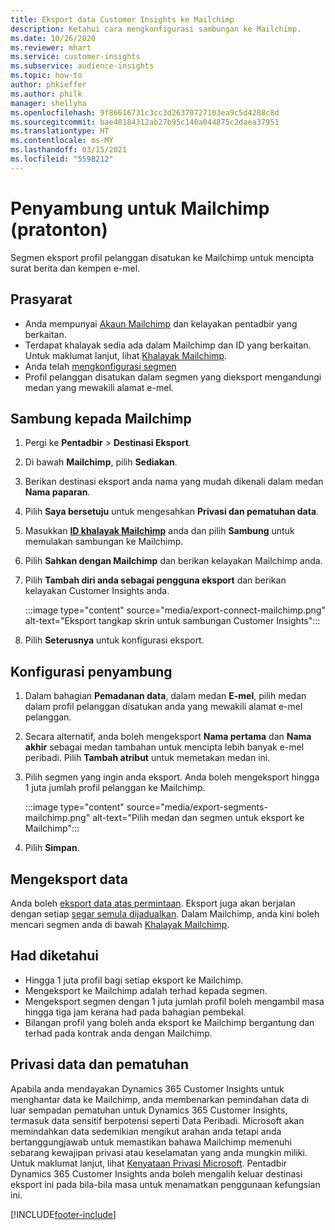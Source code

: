 ```yaml
---
title: Eksport data Customer Insights ke Mailchimp
description: Ketahui cara mengkonfigurasi sambungan ke Mailchimp.
ms.date: 10/26/2020
ms.reviewer: mhart
ms.service: customer-insights
ms.subservice: audience-insights
ms.topic: how-to
author: phkieffer
ms.author: philk
manager: shellyha
ms.openlocfilehash: 9f86616731c3cc3d26370727103ea9c5d4288c8d
ms.sourcegitcommit: bae40184312ab27b95c140a044875c2daea37951
ms.translationtype: HT
ms.contentlocale: ms-MY
ms.lasthandoff: 03/15/2021
ms.locfileid: "5598212"
---
```

# <a name="connector-for-mailchimp-preview"></a>Penyambung untuk Mailchimp (pratonton)

Segmen eksport profil pelanggan disatukan ke Mailchimp untuk mencipta surat berita dan kempen e-mel.

## <a name="prerequisites"></a>Prasyarat

-   Anda mempunyai [Akaun Mailchimp](https://mailchimp.com/) dan kelayakan pentadbir yang berkaitan.
-   Terdapat khalayak sedia ada dalam Mailchimp dan ID yang berkaitan. Untuk maklumat lanjut, lihat [Khalayak Mailchimp](https://mailchimp.com/help/create-audience/).
-   Anda telah [mengkonfigurasi segmen](segments.md)
-   Profil pelanggan disatukan dalam segmen yang dieksport mengandungi medan yang mewakili alamat e-mel.

## <a name="connect-to-mailchimp"></a>Sambung kepada Mailchimp

1. Pergi ke **Pentadbir** > **Destinasi Eksport**.

1. Di bawah **Mailchimp**, pilih **Sediakan**.

1. Berikan destinasi eksport anda nama yang mudah dikenali dalam medan **Nama paparan**.

1. Pilih **Saya bersetuju** untuk mengesahkan **Privasi dan pematuhan data**.

1. Masukkan **[ID khalayak Mailchimp](https://mailchimp.com/help/find-audience-id/)** anda dan pilih **Sambung** untuk memulakan sambungan ke Mailchimp.

1. Pilih **Sahkan dengan Mailchimp** dan berikan kelayakan Mailchimp anda.

1. Pilih **Tambah diri anda sebagai pengguna eksport** dan berikan kelayakan Customer Insights anda.

   :::image type="content" source="media/export-connect-mailchimp.png" alt-text="Eksport tangkap skrin untuk sambungan Customer Insights":::

1. Pilih **Seterusnya** untuk konfigurasi eksport.

## <a name="configure-the-connector"></a>Konfigurasi penyambung

1. Dalam bahagian **Pemadanan data**, dalam medan **E-mel**, pilih medan dalam profil pelanggan disatukan anda yang mewakili alamat e-mel pelanggan. 

1. Secara alternatif, anda boleh mengeksport **Nama pertama** dan **Nama akhir** sebagai medan tambahan untuk mencipta lebih banyak e-mel peribadi. Pilih **Tambah atribut** untuk memetakan medan ini.

1. Pilih segmen yang ingin anda eksport. Anda boleh mengeksport hingga 1 juta jumlah profil pelanggan ke Mailchimp.

   :::image type="content" source="media/export-segments-mailchimp.png" alt-text="Pilih medan dan segmen untuk eksport ke Mailchimp":::

1. Pilih **Simpan**.

## <a name="export-the-data"></a>Mengeksport data

Anda boleh [eksport data atas permintaan](export-destinations.md). Eksport juga akan berjalan dengan setiap [segar semula dijadualkan](system.md#schedule-tab). Dalam Mailchimp, anda kini boleh mencari segmen anda di bawah [Khalayak Mailchimp](https://mailchimp.com/help/create-audience/).

## <a name="known-limitations"></a>Had diketahui

- Hingga 1 juta profil bagi setiap eksport ke Mailchimp.
- Mengeksport ke Mailchimp adalah terhad kepada segmen.
- Mengeksport segmen dengan 1 juta jumlah profil boleh mengambil masa hingga tiga jam kerana had pada bahagian pembekal. 
- Bilangan profil yang boleh anda eksport ke Mailchimp bergantung dan terhad pada kontrak anda dengan Mailchimp.

## <a name="data-privacy-and-compliance"></a>Privasi data dan pematuhan

Apabila anda mendayakan Dynamics 365 Customer Insights untuk menghantar data ke Mailchimp, anda membenarkan pemindahan data di luar sempadan pematuhan untuk Dynamics 365 Customer Insights, termasuk data sensitif berpotensi seperti Data Peribadi. Microsoft akan memindahkan data sedemikian mengikut arahan anda tetapi anda bertanggungjawab untuk memastikan bahawa Mailchimp memenuhi sebarang kewajipan privasi atau keselamatan yang anda mungkin miliki. Untuk maklumat lanjut, lihat [Kenyataan Privasi Microsoft](https://go.microsoft.com/fwlink/?linkid=396732).
Pentadbir Dynamics 365 Customer Insights anda boleh mengalih keluar destinasi eksport ini pada bila-bila masa untuk menamatkan penggunaan kefungsian ini.


[!INCLUDE[footer-include](../includes/footer-banner.md)]